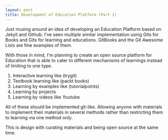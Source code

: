 ```yaml
---
layout: post
title: Development of Education Platform (Part 1)
---
```


Just musing around an idea of developing an Education Platform based on Jekyll and Github. I've seen multiple similar implementation using Gits for Books and Gits for learning and educations. GitBooks and the Git Awesome Lists are fine examples of them.

With those in mind, I'm planning to create an open source platform for Education that is able to cater to different mechanisms of learnings instead of limiting to one type.

1. Interactive learning like (trygit)
2. Textbook learning like (packt books)
3. Learning by examples like (tutorialpoints)
4. Learning by projects
5. Learning by videos like Youtube

All of these should be implemented git-like. Allowing anyone with materials to implement their materials in several methods rather than restricting them to learning via one method only.

This is design with curating materials and being open source at the same time.
